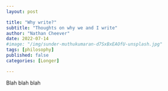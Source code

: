 ```yaml
---
layout: post

title: "Why write?"
subtitle: "Thoughts on why we and I write" 
author: "Nathan Cheever"
date: 2022-07-14
#image: "/img/sunder-muthukumaran-d7SxBxEAOfU-unsplash.jpg"
tags: [philosophy]
published: false
categories: [Longer]

---
```


Blah blah blah

